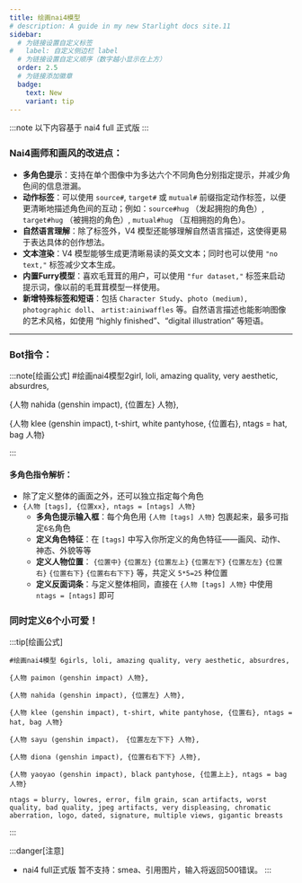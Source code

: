 ```yaml
---
title: 绘画nai4模型
# description: A guide in my new Starlight docs site.11
sidebar:
  # 为链接设置自定义标签
#   label: 自定义侧边栏 label
  # 为链接设置自定义顺序（数字越小显示在上方）
  order: 2.5
  # 为链接添加徽章
  badge:
    text: New
    variant: tip
---
```


:::note
以下内容基于 nai4 full 正式版
:::

### Nai4画师和画风的改进点：

*   **多角色提示**：支持在单个图像中为多达六个不同角色分别指定提示，并减少角色间的信息泄漏。
*   **动作标签**：可以使用 `source#`, `target#` 或 `mutual#` 前缀指定动作标签，以便更清晰地描述角色间的互动；例如：`source#hug` （发起拥抱的角色）, `target#hug` （被拥抱的角色）, `mutual#hug` （互相拥抱的角色）。
*   **自然语言理解**：除了标签外，V4 模型还能够理解自然语言描述，这使得更易于表达具体的创作想法。
*   **文本渲染**：V4 模型能够生成更清晰易读的英文文本；同时也可以使用 `"no text,"` 标签减少文本生成。
*   **内置Furry模型**：喜欢毛茸茸的用户，可以使用 `"fur dataset,"` 标签来启动提示词，像以前的毛茸茸模型一样使用。
*   **新增特殊标签和短语**：包括 `Character Study`、`photo (medium), photographic doll`、 `artist:ainiwaffles` 等。自然语言描述也能影响图像的艺术风格，如使用 “highly finished”、“digital illustration” 等短语。

---

### Bot指令：

:::note[绘画公式]
#绘画nai4模型2girl, loli, amazing quality, very aesthetic, absurdres, 

{人物 nahida (genshin impact), {位置左} 人物}, 

{人物 klee (genshin impact), t-shirt, white pantyhose, {位置右}, ntags = hat, bag 人物}

:::

#### 多角色指令解析：
- 除了定义整体的画面之外，还可以独立指定每个角色
- `{人物 [tags], {位置xx}, ntags = [ntags] 人物}`
  - **多角色提示输入框**：每个角色用 `{人物 [tags] 人物}` 包裹起来，最多可指定`6名`角色
  - **定义角色特征**：在 `[tags]` 中写入你所定义的角色特征——画风、动作、神态、外貌等等
  - **定义人物位置**： `{位置中}` `{位置左}` `{位置左上}` `{位置左下}` `{位置左左}` `{位置右}` `{位置右下}`  `{位置右右下下}` 等，共定义 `5*5=25` 种位置
  - **定义反面词条**：与定义整体相同，直接在 `{人物 [tags] 人物}` 中使用 `ntags = [ntags]` 即可

### 同时定义6个小可爱！
:::tip[绘画公式]
```
#绘画nai4模型 6girls, loli, amazing quality, very aesthetic, absurdres, 

{人物 paimon (genshin impact) 人物}, 

{人物 nahida (genshin impact), {位置左} 人物}, 

{人物 klee (genshin impact), t-shirt, white pantyhose, {位置右}, ntags = hat, bag 人物}

{人物 sayu (genshin impact)， {位置左左下下} 人物}, 

{人物 diona (genshin impact), {位置右右下下} 人物}, 

{人物 yaoyao (genshin impact), black pantyhose, {位置上上}, ntags = bag 人物}

ntags = blurry, lowres, error, film grain, scan artifacts, worst quality, bad quality, jpeg artifacts, very displeasing, chromatic aberration, logo, dated, signature, multiple views, gigantic breasts
```
:::


:::danger[注意]
- nai4 full正式版 暂不支持：smea、引用图片，输入将返回500错误。
:::